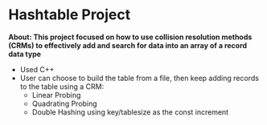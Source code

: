 # Hashtable Project
**About: This project focused on how to use collision resolution methods (CRMs) to effectively add and search for data into an array of a record data type**
  - Used C++
  - User can choose to build the table from a file, then keep adding records to the table using a CRM:
    - Linear Probing
    - Quadrating Probing
    - Double Hashing using key/tablesize as the const increment
